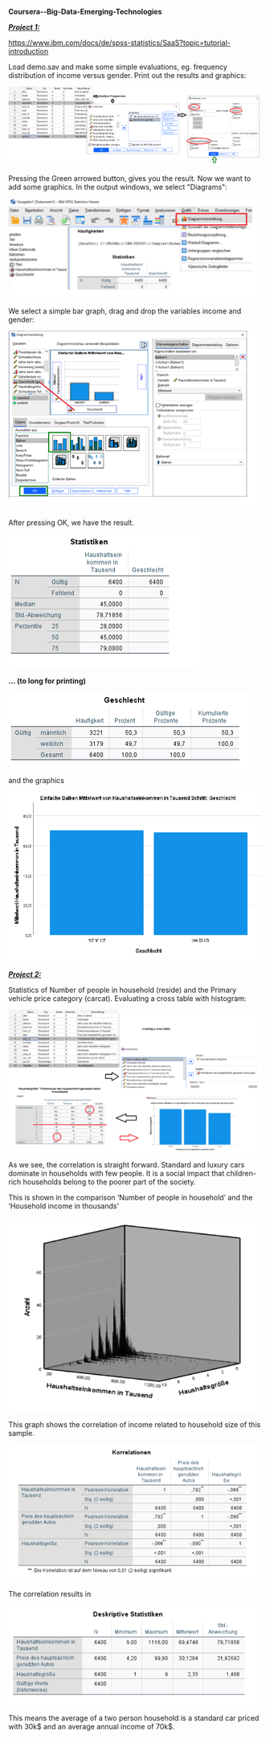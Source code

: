 **Coursera--Big-Data-Emerging-Technologies** 

<u>***Project 1:***</u>

https://www.ibm.com/docs/de/spss-statistics/SaaS?topic=tutorial-introduction

Load demo.sav and make some simple evaluations, eg. frequency distribution of income versus gender. Print out the results and graphics:

![1](1.png)

Pressing the Green arrowed button, gives you the result. Now we want to add some graphics. In the output windows, we select "Diagrams":

![2](2.png)

We select a simple bar graph, drag and drop the variables income and gender:

![3](3.png)

After pressing OK, we have the result.

![4](4.png)

**... (to long for printing)**

![5](5.png)

and the graphics

![6](6.png)

<u>***Project 2:***</u>

Statistics of Number of people in household (reside) and the Primary vehicle price category (carcat). Evaluating a cross table with histogram:

![7](7.png)

As we see, the correlation is straight forward. Standard and luxury cars dominate in households with few people. It is a social impact that children-rich households belong to the poorer part of the society.

This is shown in the comparison ‘Number of people in household’ and the ‘Household income in thousands'

![9](9.png)

This graph shows the correlation of income related to household size of this sample.

![8](8.png)

The correlation results in 

![10](10.png)

This means the average of a two person household is a standard car priced with 30k$ and an average annual income of 70k$.
